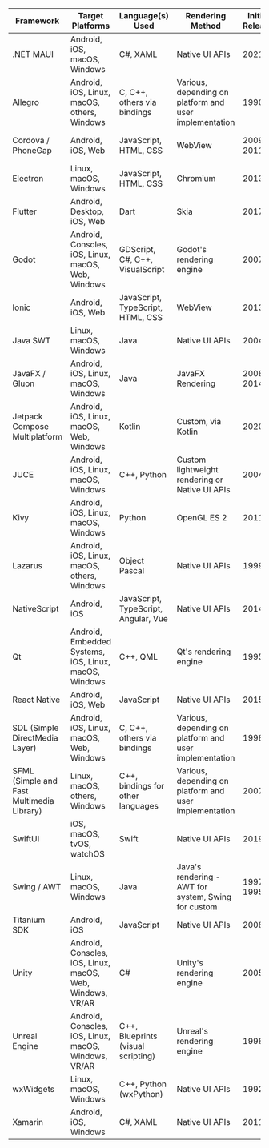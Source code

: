 | Framework                                 | Target Platforms                                         | Language(s) Used                     | Rendering Method                              | Initial Release | Source Code                                                                                   |
|-------------------------------------------|----------------------------------------------------------|--------------------------------------|-----------------------------------------------|----------------|-----------------------------------------------------------------------------------------------|
| .NET MAUI                                 | Android, iOS, macOS, Windows                             | C#, XAML                             | Native UI APIs                                | 2021           | [GitHub](https://github.com/dotnet/maui)                                                      |
| Allegro                                   | Android, iOS, Linux, macOS, others, Windows              | C, C++, others via bindings          | Various, depending on platform and user implementation | 1990          | [GitHub](https://github.com/liballeg/allegro5)                                                  |
| Cordova / PhoneGap                        | Android, iOS, Web                                        | JavaScript, HTML, CSS                | WebView                                       | 2009 / 2011    | [GitHub](https://github.com/apache/cordova-android) / Closed Source                           |
| Electron                                  | Linux, macOS, Windows                                    | JavaScript, HTML, CSS                | Chromium                                      | 2013           | [GitHub](https://github.com/electron/electron)                                                |
| Flutter                                   | Android, Desktop, iOS, Web                               | Dart                                 | Skia                                          | 2017           | [GitHub](https://github.com/flutter/flutter)                                                  |
| Godot                                     | Android, Consoles, iOS, Linux, macOS, Web, Windows       | GDScript, C#, C++, VisualScript      | Godot's rendering engine                      | 2007           | [GitHub](https://github.com/godotengine/godot)                                                |
| Ionic                                     | Android, iOS, Web                                        | JavaScript, TypeScript, HTML, CSS    | WebView                                       | 2013           | [GitHub](https://github.com/ionic-team/ionic-framework)                                       |
| Java SWT                                  | Linux, macOS, Windows                                    | Java                                 | Native UI APIs                                | 2004           | [Eclipse](https://git.eclipse.org/c/platform/eclipse.platform.swt.git/)                       |
| JavaFX / Gluon                            | Android, iOS, Linux, macOS, Windows                      | Java                                 | JavaFX Rendering                              | 2008 / 2014    | [GitHub](https://github.com/openjdk/jfx) / [GitHub](https://github.com/gluonhq/gluon-samples) |
| Jetpack Compose Multiplatform             | Android, iOS, Linux, macOS, Web, Windows                 | Kotlin                            | Custom, via Kotlin                            | 2020           | [GitHub](https://github.com/JetBrains/compose-jb)                                             |
| JUCE                                      | Android, iOS, Linux, macOS, Windows                      | C++, Python                          | Custom lightweight rendering or Native UI APIs | 2004           | [GitHub](https://github.com/juce-framework/JUCE)                                              |
| Kivy                                      | Android, iOS, Linux, macOS, Windows                      | Python                               | OpenGL ES 2                                   | 2011           | [GitHub](https://github.com/kivy/kivy)                                                        |
| Lazarus                                   | Android, iOS, Linux, macOS, others, Windows              | Object Pascal                        | Native UI APIs                                | 1999           | [SourceForge](https://sourceforge.net/projects/lazarus/)                                      |
| NativeScript                              | Android, iOS                                             | JavaScript, TypeScript, Angular, Vue | Native UI APIs                                | 2014           | [GitHub](https://github.com/NativeScript/NativeScript)                                        |
| Qt                                        | Android, Embedded Systems, iOS, Linux, macOS, Windows    | C++, QML                             | Qt's rendering engine                         | 1995           | [GitHub](https://github.com/qt/qtbase)                                                        |
| React Native                              | Android, iOS, Web                                        | JavaScript                           | Native UI APIs                                | 2015           | [GitHub](https://github.com/facebook/react-native)                                            |
| SDL (Simple DirectMedia Layer)            | Android, iOS, Linux, macOS, Web, Windows                 | C, C++, others via bindings | Various, depending on platform and user implementation | 1998          | [LibSDL](https://www.libsdl.org/download-2.0.php)                                             |
| SFML (Simple and Fast Multimedia Library) | Linux, macOS, others, Windows                            | C++, bindings for other languages | Various, depending on platform and user implementation | 2007          | [GitHub](https://github.com/SFML/SFML)                                                        |
| SwiftUI                                   | iOS, macOS, tvOS, watchOS                                | Swift                                | Native UI APIs                                | 2019           | Closed Source                                                                                 |
| Swing / AWT                               | Linux, macOS, Windows                                    | Java                                 | Java's rendering - AWT for system, Swing for custom | 1997 / 1995    | Part of JDK - [GitHub](https://github.com/openjdk/jdk)                                        |
| Titanium SDK                              | Android, iOS                                             | JavaScript                           | Native UI APIs                                | 2008           | [GitHub](https://github.com/appcelerator/titanium_mobile)                                     |
| Unity                                     | Android, Consoles, iOS, Linux, macOS, Web, Windows, VR/AR | C#                                   | Unity's rendering engine                      | 2005           | Closed Source                                                                                 |
| Unreal Engine                             | Android, Consoles, iOS, Linux, macOS, Windows, VR/AR     | C++, Blueprints (visual scripting)   | Unreal's rendering engine                     | 1998           | Closed Source                                                                                 |
| wxWidgets                                 | Linux, macOS, Windows                                    | C++, Python (wxPython)               | Native UI APIs                                | 1992           | [GitHub](https://github.com/wxWidgets/wxWidgets)                                              |
| Xamarin                                   | Android, iOS, Windows                                    | C#, XAML                             | Native UI APIs                                | 2011           | [GitHub](https://github.com/xamarin/Xamarin.Forms)                                            |
